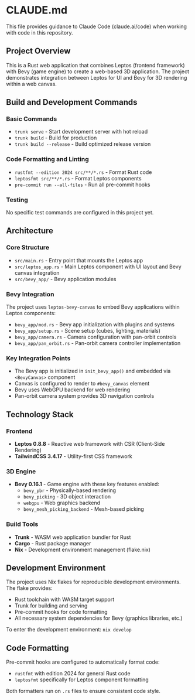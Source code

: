 # CLAUDE.md

This file provides guidance to Claude Code (claude.ai/code) when working with code in this repository.

## Project Overview

This is a Rust web application that combines Leptos (frontend framework) with Bevy (game engine) to create a web-based 3D application. The project demonstrates integration between Leptos for UI and Bevy for 3D rendering within a web canvas.

## Build and Development Commands

### Basic Commands
- `trunk serve` - Start development server with hot reload
- `trunk build` - Build for production
- `trunk build --release` - Build optimized release version

### Code Formatting and Linting
- `rustfmt --edition 2024 src/**/*.rs` - Format Rust code
- `leptosfmt src/**/*.rs` - Format Leptos components
- `pre-commit run --all-files` - Run all pre-commit hooks

### Testing
No specific test commands are configured in this project yet.

## Architecture

### Core Structure
- `src/main.rs` - Entry point that mounts the Leptos app
- `src/leptos_app.rs` - Main Leptos component with UI layout and Bevy canvas integration
- `src/bevy_app/` - Bevy application modules

### Bevy Integration
The project uses `leptos-bevy-canvas` to embed Bevy applications within Leptos components:

- `bevy_app/mod.rs` - Bevy app initialization with plugins and systems
- `bevy_app/setup.rs` - Scene setup (cubes, lighting, materials)
- `bevy_app/camera.rs` - Camera configuration with pan-orbit controls
- `bevy_app/pan_orbit.rs` - Pan-orbit camera controller implementation

### Key Integration Points
- The Bevy app is initialized in `init_bevy_app()` and embedded via `<BevyCanvas>` component
- Canvas is configured to render to `#bevy_canvas` element
- Bevy uses WebGPU backend for web rendering
- Pan-orbit camera system provides 3D navigation controls

## Technology Stack

### Frontend
- **Leptos 0.8.8** - Reactive web framework with CSR (Client-Side Rendering)
- **TailwindCSS 3.4.17** - Utility-first CSS framework

### 3D Engine
- **Bevy 0.16.1** - Game engine with these key features enabled:
  - `bevy_pbr` - Physically-based rendering
  - `bevy_picking` - 3D object interaction
  - `webgpu` - Web graphics backend
  - `bevy_mesh_picking_backend` - Mesh-based picking

### Build Tools
- **Trunk** - WASM web application bundler for Rust
- **Cargo** - Rust package manager
- **Nix** - Development environment management (flake.nix)

## Development Environment

The project uses Nix flakes for reproducible development environments. The flake provides:
- Rust toolchain with WASM target support
- Trunk for building and serving
- Pre-commit hooks for code formatting
- All necessary system dependencies for Bevy (graphics libraries, etc.)

To enter the development environment: `nix develop`

## Code Formatting

Pre-commit hooks are configured to automatically format code:
- `rustfmt` with edition 2024 for general Rust code
- `leptosfmt` specifically for Leptos component formatting

Both formatters run on `.rs` files to ensure consistent code style.